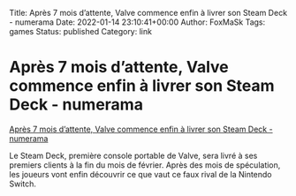 Title: Après 7 mois d’attente, Valve commence enfin à livrer son Steam Deck - numerama
Date: 2022-01-14 23:10:41+00:00
Author: FoxMaSk 
Tags: games
Status: published
Category: link


# Après 7 mois d’attente, Valve commence enfin à livrer son Steam Deck - numerama

[Après 7 mois d’attente, Valve commence enfin à livrer son Steam Deck - numerama](https://www.numerama.com/tech/820891-sept-mois-apres-les-precommandes-le-steam-deck-sapprete-enfin-a-arriver-sur-le-marche.html)


Le Steam Deck, première console portable de Valve, sera livré à ses
premiers clients à la fin du mois de février. Après des mois de
spéculation, les joueurs vont enfin découvrir ce que vaut ce faux rival
de la Nintendo Switch.

